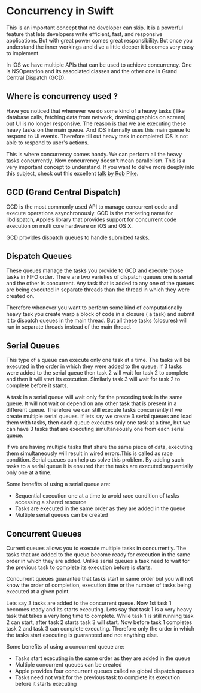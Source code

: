 # Concurrency in Swift

This is an important concept that no developer can skip. It is a powerful feature that lets developers write efficient, fast, and responsive applications. But with great power comes great responsibility. But once you understand the inner workings and dive a little deeper it becomes very easy to implement.

In iOS we have multiple APIs that can be used to achieve concurrency. One is NSOperation and its associated classes and the other one is Grand Central Dispatch (GCD).

## Where is concurrency used ?
Have you noticed that whenever we do some kind of a heavy tasks ( like database calls, fetching data from network, drawing graphics on screen) out UI is no longer responsive. The reason is that we are executing these heavy tasks on the main queue. And iOS internally uses this main queue to respond to UI events. Therefore till out heavy task in completed iOS is not able to respond to user's actions.

This is where concurrency comes handy. We can perform all the heavy tasks concurrently. Now concurrency doesn't mean parallelism. This is a very important concept to understand.
If you want to delve more deeply into this subject, check out this excellent [talk by Rob Pike](http://vimeo.com/49718712).

## GCD (Grand Central Dispatch)
GCD is the most commonly used API to manage concurrent code and execute operations asynchronously. GCD is the marketing name for libdispatch, Apple’s library that provides support for concurrent code execution on multi core hardware on iOS and OS X.

GCD provides dispatch queues to handle submitted tasks.

## Dispatch Queues
These queues manage the tasks you provide to GCD and execute those tasks in FIFO order. There are two varieties of dispatch queues one is serial and the other is concurrent. Any task that is added to any one of the queues are being executed in separate threads than the thread in which they were created on. 

Therefore whenever you want to perform some kind of computationally heavy task you create warp a block of code in a closure ( a task) and submit it to dispatch queues in the main thread. But all these tasks (closures) will run in separate threads instead of the main thread.

## Serial Queues
This type of a queue can execute only one task at a time. The tasks will be executed in the order in which they were added to the queue. If 3 tasks were added to the serial queue then task 2 will wait for task 2 to complete and then it will start its execution. Similarly task 3 will wait for task 2 to complete before it starts. 

A task in a serial queue will wait only for the preceding task in the same queue. It will not wait or depend on any other task that is present in a different queue. Therefore we can still execute tasks concurrently if we create multiple serial queues.
If lets say we create 3 serial queues and load them with tasks, then each queue executes only one task at a time, but we can have 3 tasks that are executing simultaneously one from each serial queue.

If we are having multiple tasks that share the same piece of data, executing them simultaneously will result in wired errors.This is called as race condition. Serial queues can help us solve this problem. By adding such tasks to a serial queue it is ensured that the tasks are executed sequentially only one at a time.

Some benefits of using a serial queue are:
- Sequential execution one at a time to avoid race condition of tasks accessing a shared resource
- Tasks are executed in the same order as they are added in the queue
- Multiple serial queues can be created

## Concurrent Queues
Current queues allows you to execute multiple tasks in concurrently. The tasks that are added to the queue become ready for execution in the same order in which they are added. Unlike serial queues a task need to wait for the previous task to complete its execution before is starts. 

Concurrent queues guarantee that tasks start in same order but you will not know the order of completion, execution time or the number of tasks being executed at a given point.

Lets say 3 tasks are added to the concurrent queue. Now 1st task 1 becomes ready and its starts executing. Lets say that task 1 is a very heavy task that takes a very long time to complete. While task 1 is still running task 2 can start, after task 2 starts task 3 will start. Now before task 1 completes task 2 and task 3 can complete executing. Therefore only the order in which the tasks start executing is guaranteed and not anything else.

Some benefits of using a concurrent queue are:
- Tasks start executing in the same order as they are added in the queue
- Multiple concurrent queues can be created
- Apple provides four concurrent queues called as global dispatch queues
- Tasks need not wait for the previous task to complete its execution before it starts executing